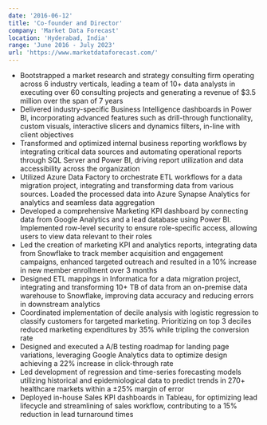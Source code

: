```yaml
---
date: '2016-06-12'
title: 'Co-founder and Director'
company: 'Market Data Forecast'
location: 'Hyderabad, India'
range: 'June 2016 - July 2023'
url: 'https://www.marketdataforecast.com/'
---
```


- Bootstrapped a market research and strategy consulting firm operating across 6 industry verticals, leading a team of 10+ data analysts in executing over 60 consulting projects and generating a revenue of $3.5 million over the span of 7 years
- Delivered industry-specific Business Intelligence dashboards in Power BI, incorporating advanced features such as drill-through functionality, custom visuals, interactive slicers and dynamics filters, in-line with client objectives
- Transformed and optimized internal business reporting workflows by integrating critical data sources and automating operational reports through SQL Server and Power BI, driving report utilization and data accessibility across the organization
- Utilized Azure Data Factory to orchestrate ETL workflows for a data migration project, integrating and transforming data from various sources. Loaded the processed data into Azure Synapse Analytics for analytics and seamless data aggregation
- Developed a comprehensive Marketing KPI dashboard by connecting data from Google Analytics and a lead database using Power BI. Implemented row-level security to ensure role-specific access, allowing users to view data relevant to their roles
- Led the creation of marketing KPI and analytics reports, integrating data from Snowflake to track member acquisition and engagement campaigns, enhanced targeted outreach and resulted in a 10% increase in new member enrollment over 3 months
- Designed ETL mappings in Informatica for a data migration project, integrating and transforming 10+ TB of data from an on-premise data warehouse to Snowflake, improving data accuracy and reducing errors in downstream analytics
- Coordinated implementation of decile analysis with logistic regression to classify customers for targeted marketing. Prioritizing on top 3 deciles reduced marketing expenditures by 35% while tripling the conversion rate
- Designed and executed a A/B testing roadmap for landing page variations, leveraging Google Analytics data to optimize design achieving a 22% increase in click-through rate
- Led development of regression and time-series forecasting models utilizing historical and epidemiological data to predict trends in 270+ healthcare markets within a ±25% margin of error
- Deployed in-house Sales KPI dashboards in Tableau, for optimizing lead lifecycle and streamlining of sales workflow, contributing to a 15% reduction in lead turnaround times
